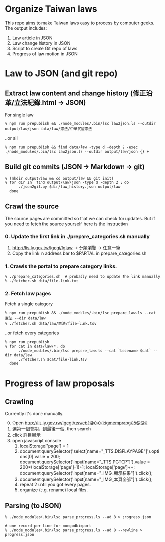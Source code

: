 Organize Taiwan laws
====================

This repo aims to make Taiwan laws easy to process by computer geeks.  The output includes:

1. Law article in JSON
2. Law change history in JSON
3. Script to create Git repo of laws
4. Progress of law motion in JSON

# Law to JSON (and git repo)

## Extract law content and change history (修正沿革/立法紀錄.html -> JSON)

For single law

    % npm run prepublish && ./node_modules/.bin/lsc law2json.ls --outdir output/law/json data/law/憲法/中華民國憲法

..or all

    % npm run prepublish && find data/law -type d -depth 2 -exec ./node_modules/.bin/lsc law2json.ls --outdir output/law/json {} +

## Build git commits (JSON -> Markdown -> git)
    % (mkdir output/law && cd output/law && git init)
    % for dir in `find output/law/json -type d -depth 2`; do
          ./json2git.py $dir/law_history.json output/law
      done

## Crawl the source

The source pages are committed so that we can check for updates.  But if you
need to fetch the source yourself, here is the instruction

### 0. Update the first link in ./prepare_categories.sh manually
1. http://lis.ly.gov.tw/lgcgi/lglaw -> 分類瀏覽 -> 任意一筆
2. Copy the link in address bar to $PARTAL in prepare_categories.sh

### 1. Crawls the portal to prepare category links.
    % ./prepare_categories.sh  # probably need to update the link manually
    % ./fetcher.sh data/file-link.txt

### 2. Fetch law pages

Fetch a single category

    % npm run prepublish && ./node_modules/.bin/lsc prepare_law.ls --cat 憲法 --dir data/law
    % ./fetcher.sh data/law/憲法/file-link.tsv

..or fetch every categories

    % npm run prepublish
    % for cat in data/law/*; do
          ./node_modules/.bin/lsc prepare_law.ls --cat `basename $cat` --dir data/law
          ./fetcher.sh $cat/file-link.tsv
      done


# Progress of law proposals

## Crawling

Currently it's done manually.

0. Open http://lis.ly.gov.tw/lgcgi/ttsweb?@0:0:1:lgmempropg08@@0
1. 選第一個會期、到最後一個, then search
2. click 詳目顯示
3. open javascript console
    1. localStorage['page'] = 1
    2. document.querySelector('select[name="_TTS.DISPLAYPAGE"]').options[0].value = 200; document.querySelector('input[name="_TTS.PGTOP"]').value = 200*(localStorage['page']-1)+1; localStorage['page']++; document.querySelector('input[name="_IMG_顯示結果"]').click();
    3. document.querySelector('input[name="_IMG_本頁全部"]').click();
    4. repeat 2 until you got every pages.
    5. organize (e.g. rename) local files.

## Parsing (to JSON)

    % ./node_modules/.bin/lsc parse_progress.ls --ad 8 > progress.json

    # one record per line for mongodbimport
    % ./node_modules/.bin/lsc parse_progress.ls --ad 8 --newline > progress.json
